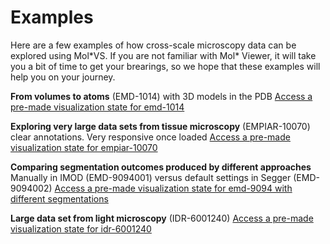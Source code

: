 # Examples

Here are a few examples of how cross-scale microscopy data can be explored using Mol\*VS. If you are not familiar with Mol\* Viewer, it will take you a bit of time to get your brearings, so we hope that these examples will help you on your journey.

**From volumes to atoms**
(EMD-1014) with 3D models in the PDB
[Access a pre-made visualization state for emd-1014](https://molstar.org/viewer/?snapshot-url=https%3A%2F%2Fmolstarvolseg.ncbr.muni.cz%2Fsnapshots%2Femd-1014.molj&snapshot-url-type=molj&prefer-webgl1=1)

**Exploring very large data sets from tissue microscopy**
(EMPIAR-10070) clear annotations. Very responsive once loaded
[Access a pre-made visualization state for empiar-10070](https://molstar.org/viewer/?snapshot-url=https%3A%2F%2Fmolstarvolseg.ncbr.muni.cz%2Fsnapshots%2Fempiar-10070.molj&snapshot-url-type=molj&prefer-webgl1=1)

**Comparing segmentation outcomes produced by different approaches**
Manually in IMOD (EMD-9094001) versus default settings in Segger (EMD-9094002)
[Access a pre-made visualization state for emd-9094 with different segmentations](https://molstar.org/viewer/?snapshot-url=https%3A%2F%2Fmolstarvolseg.ncbr.muni.cz%2Fsnapshots%2Femd-9094.molj&snapshot-url-type=molj&prefer-webgl1=1)

**Large data set from light microscopy** 
(IDR-6001240)
[Access a pre-made visualization state for idr-6001240](https://molstar.org/viewer/?snapshot-url=https%3A%2F%2Fmolstarvolseg.ncbr.muni.cz%2Fsnapshots%2Fidr-6001240.molj&snapshot-url-type=molj&prefer-webgl1=1)
